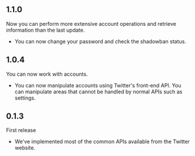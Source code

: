 ## 1.1.0

Now you can perform more extensive account operations and retrieve information than the last update.

- You can now change your password and check the shadowban status.

## 1.0.4

You can now work with accounts.

- You can now manipulate accounts using Twitter's front-end API.
You can manipulate areas that cannot be handled by normal APIs such as settings.


## 0.1.3

First release

- We've implemented most of the common APIs available from the Twitter website.